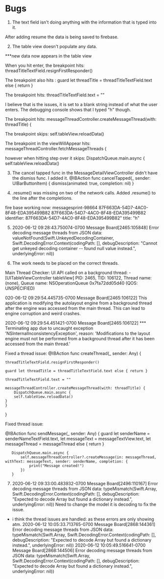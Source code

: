 #  Bugs

1. The text field isn't doing anything with the information that is typed into it. 

After adding resume the data is being saved to firebase.

2. The table view doesn't populate any data. 

***new data now appears in the table view

When you hit enter, the breakpoint hits:
threadTitleTextField.resignFirstResponder()

The breakpoint also hits : 
guard let threadTitle = threadTitleTextField.text else { return }

The breakpoint hits: 
threadTitleTextField.text = ""

I believe that is the issues, it is set to a blank string instead of what the user enters. The debugging console shows that I typed "h" though.

The breakpoint hits:
messageThreadController.createMessageThread(with: threadTitle) {

The breakpoint skips:
self.tableView.reloadData()

The breakpoint in the viewWillAppear hits:
messageThreadController.fetchMessageThreads {

however when hitting step over it skips:
DispatchQueue.main.async {
self.tableView.reloadData()

3. The cancel tapped func in the MessageDetailViewController didn't have the dismiss func.
I added it.
@IBAction func cancelTapped(_ sender: UIBarButtonItem) {
       dismiss(animated: true, completion: nil)
   }

4. .resume() was missing on two of the network calls. Added .resume() to the line after the completions.

fire base working now:
messagesprint-98664 87F663DA-54D7-4AC0-8F48-EDA395499B82
87F663DA-54D7-4AC0-8F48-EDA395499B82
identifier: 87F663DA-54D7-4AC0-8F48-EDA395499B82"
title: "h"

5. 2020-06-12 09:28:43.750074-0700 Message Board[2465:105848] Error decoding message threads from JSON data: valueNotFound(Swift.UnkeyedDecodingContainer, Swift.DecodingError.Context(codingPath: [], debugDescription: "Cannot get unkeyed decoding container -- found null value instead.", underlyingError: nil))

6. The work needs to be placed on the correct threads. 

Main Thread Checker: UI API called on a background thread: -[UITableViewController tableView]
PID: 2465, TID: 106122, Thread name: (none), Queue name: NSOperationQueue 0x7fa72dd05d40 (QOS: UNSPECIFIED)

020-06-12 09:29:54.445735-0700 Message Board[2465:106122] This application is modifying the autolayout engine from a background thread after the engine was accessed from the main thread. This can lead to engine corruption and weird crashes.

2020-06-12 09:29:54.451421-0700 Message Board[2465:106122] *** Terminating app due to uncaught exception 'NSInternalInconsistencyException', reason: 'Modifications to the layout engine must not be performed from a background thread after it has been accessed from the main thread.'

Fixed a thread issue:
@IBAction func createThread(_ sender: Any) {

    threadTitleTextField.resignFirstResponder()

    guard let threadTitle = threadTitleTextField.text else { return }
    
    threadTitleTextField.text = ""
    
    messageThreadController.createMessageThread(with: threadTitle) {
        DispatchQueue.main.async {
        self.tableView.reloadData()
    }
    }
}

Fixed thread issue:

@IBAction func sendMessage(_ sender: Any) {
       guard let senderName = senderNameTextField.text,
           let messageText = messageTextView.text,
           let messageThread = messageThread else { return }
       
       DispatchQueue.main.async {
           self.messageThreadController?.createMessage(in: messageThread, withText: messageText, sender: senderName, completion: {
               print("Message created!")
           })
       }
       

7. 2020-06-12 09:33:00.483932-0700 Message Board[2496:110167] Error decoding message threads from JSON data: typeMismatch(Swift.Array<Any>, Swift.DecodingError.Context(codingPath: [], debugDescription: "Expected to decode Array<Any> but found a dictionary instead.", underlyingError: nil))
Need to change the model it is decoding to fix the issue.

* i think the thread issues are handled: as these errors are only showing atm.
2020-06-12 10:05:33.713765-0700 Message Board[2868:144361] Error decoding message threads from JSON data: typeMismatch(Swift.Array<Any>, Swift.DecodingError.Context(codingPath: [], debugDescription: "Expected to decode Array<Any> but found a dictionary instead.", underlyingError: nil))
2020-06-12 10:05:49.516641-0700 Message Board[2868:144506] Error decoding message threads from JSON data: typeMismatch(Swift.Array<Any>, Swift.DecodingError.Context(codingPath: [], debugDescription: "Expected to decode Array<Any> but found a dictionary instead.", underlyingError: nil))

